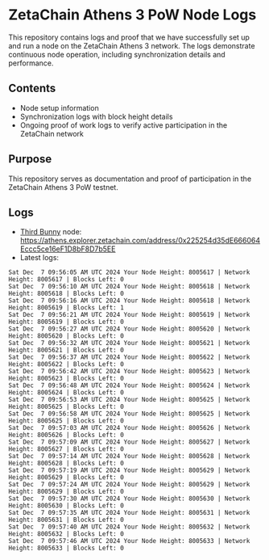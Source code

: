 # ZetaChain Athens 3 PoW Node Logs
This repository contains logs and proof that we have successfully set up and run a node on the ZetaChain Athens 3 network. The logs demonstrate continuous node operation, including synchronization details and performance.

## Contents
- Node setup information
- Synchronization logs with block height details
- Ongoing proof of work logs to verify active participation in the ZetaChain network

## Purpose
This repository serves as documentation and proof of participation in the ZetaChain Athens 3 PoW testnet.

## Logs

- [Third Bunny](https://thirdbunny.xyz/) node: https://athens.explorer.zetachain.com/address/0x225254d35dE666064Eccc5ce16eF1D8bF8D7b5EE
- Latest logs:
```
Sat Dec  7 09:56:05 AM UTC 2024 Your Node Height: 8005617 | Network Height: 8005617 | Blocks Left: 0
Sat Dec  7 09:56:10 AM UTC 2024 Your Node Height: 8005618 | Network Height: 8005618 | Blocks Left: 0
Sat Dec  7 09:56:16 AM UTC 2024 Your Node Height: 8005618 | Network Height: 8005619 | Blocks Left: 1
Sat Dec  7 09:56:21 AM UTC 2024 Your Node Height: 8005619 | Network Height: 8005619 | Blocks Left: 0
Sat Dec  7 09:56:27 AM UTC 2024 Your Node Height: 8005620 | Network Height: 8005620 | Blocks Left: 0
Sat Dec  7 09:56:32 AM UTC 2024 Your Node Height: 8005621 | Network Height: 8005621 | Blocks Left: 0
Sat Dec  7 09:56:37 AM UTC 2024 Your Node Height: 8005622 | Network Height: 8005622 | Blocks Left: 0
Sat Dec  7 09:56:42 AM UTC 2024 Your Node Height: 8005623 | Network Height: 8005623 | Blocks Left: 0
Sat Dec  7 09:56:48 AM UTC 2024 Your Node Height: 8005624 | Network Height: 8005624 | Blocks Left: 0
Sat Dec  7 09:56:53 AM UTC 2024 Your Node Height: 8005625 | Network Height: 8005625 | Blocks Left: 0
Sat Dec  7 09:56:58 AM UTC 2024 Your Node Height: 8005625 | Network Height: 8005625 | Blocks Left: 0
Sat Dec  7 09:57:03 AM UTC 2024 Your Node Height: 8005626 | Network Height: 8005626 | Blocks Left: 0
Sat Dec  7 09:57:09 AM UTC 2024 Your Node Height: 8005627 | Network Height: 8005627 | Blocks Left: 0
Sat Dec  7 09:57:14 AM UTC 2024 Your Node Height: 8005628 | Network Height: 8005628 | Blocks Left: 0
Sat Dec  7 09:57:19 AM UTC 2024 Your Node Height: 8005629 | Network Height: 8005629 | Blocks Left: 0
Sat Dec  7 09:57:24 AM UTC 2024 Your Node Height: 8005629 | Network Height: 8005629 | Blocks Left: 0
Sat Dec  7 09:57:30 AM UTC 2024 Your Node Height: 8005630 | Network Height: 8005630 | Blocks Left: 0
Sat Dec  7 09:57:35 AM UTC 2024 Your Node Height: 8005631 | Network Height: 8005631 | Blocks Left: 0
Sat Dec  7 09:57:40 AM UTC 2024 Your Node Height: 8005632 | Network Height: 8005632 | Blocks Left: 0
Sat Dec  7 09:57:46 AM UTC 2024 Your Node Height: 8005633 | Network Height: 8005633 | Blocks Left: 0
```
